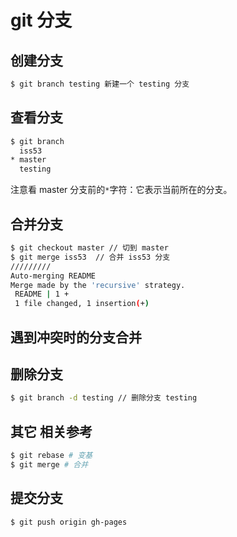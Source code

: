 # git 分支
## 创建分支
```bash
$ git branch testing 新建一个 testing 分支
```
## 查看分支
```bash
$ git branch
  iss53
* master
  testing
  ```
注意看 master 分支前的` * `字符：它表示当前所在的分支。
## 合并分支
```bash
$ git checkout master // 切到 master
$ git merge iss53  // 合并 iss53 分支
/////////
Auto-merging README
Merge made by the 'recursive' strategy.
 README | 1 +
 1 file changed, 1 insertion(+)
```
## 遇到冲突时的分支合并
## 删除分支
```bash
$ git branch -d testing // 删除分支 testing
```
## 其它 相关参考
```bash
$ git rebase # 变基
$ git merge # 合并
```
## 提交分支
```bash
$ git push origin gh-pages
```
